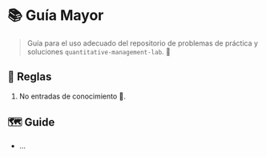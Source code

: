 # 📚 **Guía Mayor**

> Guía para el uso adecuado del repositorio de problemas de práctica y soluciones `quantitative-management-lab`. 🔧

## 📝 Reglas

1. No entradas de conocimiento 🚫.

## 🗺️ **Guide**

- ...
